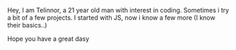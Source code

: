 Hey,
I am Telinnor, a 21 year old man with interest in coding.
Sometimes i try a bit of a few projects. I started with JS, now i know a few more (I know their basics..)

Hope you have a great dasy

